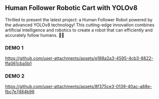## Human Follower Robotic Cart with YOLOv8
Thrilled to present the latest project: a Human Follower Robot powered by the advanced YOLOv8 technology! This cutting-edge innovation combines artificial intelligence and robotics to create a robot that can efficiently and accurately follow humans. 🚀🤖

### DEMO 1

https://github.com/user-attachments/assets/e188a2a3-4595-4cb3-8822-ffa061cba5b1



### DEMO 2

https://github.com/user-attachments/assets/8f375ce3-0139-40ac-a88e-fbc7e7484b96

